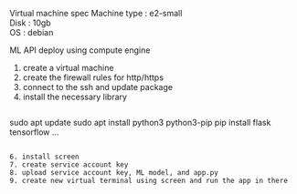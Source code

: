 Virtual machine spec
Machine type : e2-small <br>
Disk : 10gb <br>
OS : debian <br>

ML API deploy using compute engine

1. create a virtual machine
2. create the firewall rules for http/https
3. connect to the ssh and update package
4. install the necessary library
   ```
sudo apt update
sudo apt install python3 python3-pip
pip install flask tensorflow ...
  ```
  
6. install screen
7. create service account key
8. upload service account key, ML model, and app.py
9. create new virtual terminal using screen and run the app in there
